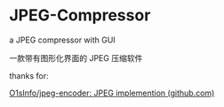 # JPEG-Compressor

a JPEG compressor with GUI

一款带有图形化界面的 JPEG 压缩软件



thanks for:

[O1sInfo/jpeg-encoder: JPEG implemention (github.com)](https://github.com/O1sInfo/jpeg-encoder)
